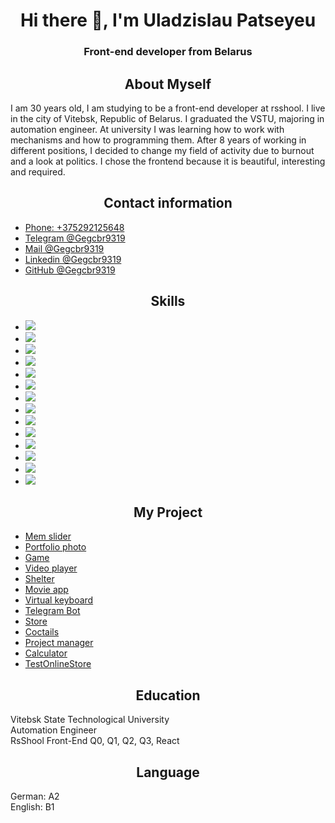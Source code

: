 <h1 align="center"> Hi there 👋, I'm Uladzislau Patseyeu </h1>
<h3 align="center"> Front-end developer from Belarus</h3>

<h2 align="center"> About Myself </h2>
<p> I am 30 years old, I am studying to be a front-end developer at rsshool. I live in the city of Vitebsk, Republic of Belarus. I graduated the VSTU, majoring in automation engineer. At university I was learning how to work with mechanisms and how to programming them. After 8 years of working in different positions, I decided to change my field of activity due to burnout and a look at politics. I chose the frontend because it is beautiful, interesting and required. </p>

<div>
<div> 
<section class="section contact-info" id="contact">
          <h2 class="h2 h2-contact" align="center">Contact information</h2>
          <ul class="contact">
            <li>
              <a class="a" href="tel:+375292125648"><span class="span">Phone: +375292125648</span></a>
            </li>
            <li>
              <a class="a" href="https://t.me/Gegcbr9319"><span class="span">Telegram @Gegcbr9319</span></a>
            </li>
            <li>
              <a class="a" href="mailto:gegcbr9319@gmail.com"><span class="span">Mail @Gegcbr9319</span></a>
            </li>
            <li>
              <a class="a" href="https://linkedin.com/in/gegcbr9319"><span class="span">Linkedin @Gegcbr9319</span></a>
            </li>
            <li>
              <a class="a" href="https://github.com/Gegcbr9319"><span class="span">GitHub @Gegcbr9319</span></a>
            </li>
          </ul>
        </section>
</div>
<div>
<section class="section skills" id="skills">
          <h2 class="h2 h2-skills" align="center">Skills</h2>
          <ul class="skill">
            <li><img src="https://img.shields.io/badge/html5-%23E34F26.svg?style=for-the-badge&logo=html5&logoColor=white"> </img></li> 
            <li><img src="https://img.shields.io/badge/SASS-hotpink.svg?style=for-the-badge&logo=SASS&logoColor=white"></></li>
          <li><img src="https://img.shields.io/badge/styled--components-DB7093?style=for-the-badge&logo=styled-components&logoColor=white"></li>
            <li><img src="https://img.shields.io/badge/javascript-%23323330.svg?style=for-the-badge&logo=javascript&logoColor=%23F7DF1E"></li>
            <li><img src="https://img.shields.io/badge/typescript-%23007ACC.svg?style=for-the-badge&logo=typescript&logoColor=white"></li>
            <li><img src="https://img.shields.io/badge/css3-%231572B6.svg?style=for-the-badge&logo=css3&logoColor=white"></li>
            <li><img src="https://img.shields.io/badge/git-%23F05033.svg?style=for-the-badge&logo=git&logoColor=white"></li>
           <li><img src="https://img.shields.io/badge/react-%2320232a.svg?style=for-the-badge&logo=react&logoColor=%2361DAFB"></li>
          <li><img src="https://img.shields.io/badge/React_Router-CA4245?style=for-the-badge&logo=react-router&logoColor=white"></li>
          <li><img src="https://img.shields.io/badge/-React%20Query-FF4154?style=for-the-badge&logo=react%20query&logoColor=white"></li>
          <li><img src="https://img.shields.io/badge/React%20Hook%20Form-%23EC5990.svg?style=for-the-badge&logo=reacthookform&logoColor=white"></li>
          <li><img src="https://img.shields.io/badge/redux-%23593d88.svg?style=for-the-badge&logo=redux&logoColor=white"></li>
          <li><img src="https://img.shields.io/badge/MUI-%230081CB.svg?style=for-the-badge&logo=mui&logoColor=white"></li>
          <li><img src="https://img.shields.io/badge/webpack-%238DD6F9.svg?style=for-the-badge&logo=webpack&logoColor=black"></li>
          </ul>
        </section>
        </div>
        <div> 
        <section class="section project" id="project">
          <h2 class="h2 h2-project" align="center">My Project</h2>
          <ul class="project-ul">
            <li>
              <a class="a" href="https://gegcbr9319.github.io/cssMemSlider/cssMemSlider/src/index"><span class="span">Mem slider</span></a>
            </li>
            <li>
              <a class="a" href="https://gegcbr9319.github.io/portfolio-photo/"><span class="span">Portfolio photo</span></a>
            </li>
            <li>
              <a class="a" href="https://gegcbr9319.github.io/gameNS/"><span class="span">Game</span></a>
            </li>
            <li>
              <a class="a" href="https://gegcbr9319.github.io/portfolio-video/"><span class="span">Video player</span></a>
            </li>
            <li>
              <a class="a" href="https://gegcbr9319.github.io/shelter/pages/main/index"><span class="span">Shelter</span></a>
            </li>
            <li>
              <a class="a" href="https://gegcbr9319.github.io/Movie-app/"><span class="span">Movie app</span></a>
            </li>
            <li>
              <a class="a" href="https://gegcbr9319.github.io/virtualKeyboard/src/index"><span class="span">Virtual keyboard</span></a>
            </li>
            <li>
              <a class="a" href="https://t.me/gegcbrBot"><span class="span">Telegram Bot</span></a>
            </li>
            <li>
              <a class="a" href="https://gegcbr9319-onlinestore.netlify.app/"><span class="span">Store</span></a>
            </li>
             <li>
              <a class="a" href="https://coctails-search.netlify.app/"><span class="span">Coctails</span></a>
            </li>
             <li>
              <a class="a" href="https://rss-react-pm-app.netlify.app/"><span class="span">Project manager</span></a>
            </li>
             <li>
              <a class="a" href="https://calculator-gegcbr9319.netlify.app/"><span class="span">Calculator</span></a>
            </li>
              <li>
                <a class="a" href="https://testonlinestore.netlify.app/main"><span class="span">TestOnlineStore</span></a>
            </li>        
          </ul>
        </section>
        </div>
</div>
<div class="down">
        <section class="section education" id="education">
          <h2 class="h2 h2-education" align="center">Education</h2>
          <p>
            Vitebsk State Technological University <br>
            Automation Engineer <br>
            RsShool Front-End Q0, Q1, Q2, Q3, React
          </p>
        </section>
        <section class="section language" id="language">
          <h2 class="h2 h2-language" align="center">Language</h2>
          <p>
            German: A2 <br>
            English: B1
          </p>
        </section>
      </div>

